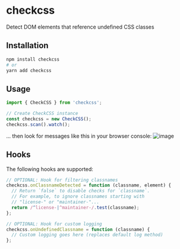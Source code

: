 # checkcss

Detect DOM elements that reference undefined CSS classes
## Installation

```bash
npm install checkcss
# or
yarn add checkcss
```

## Usage

```javascript
import { CheckCSS } from 'checkcss';

// Create CheckCSS instance
const checkcss = new CheckCSS();
checkcss.scan().watch();
```
... then look for messages like this in your browser console:
![image](https://user-images.githubusercontent.com/164050/209418239-dfd6584d-f1f3-4903-85fd-aeb3d5cb2e5a.png)

## Hooks
The following hooks are supported:
```javascript
// OPTIONAL: Hook for filtering classnames
checkcss.onClassnameDetected = function (classname, element) {
  // Return `false` to disable checks for `classname`.
  // For example, to ignore classnames starting with
  // "license-" or "maintainer-"...
  return /^license-|^maintainer-/.test(classname);
};

// OPTIONAL: Hook for custom logging
checkcss.onUndefinedClassname = function (classname) {
  // Custom logging goes here (replaces default log method)
};
```
